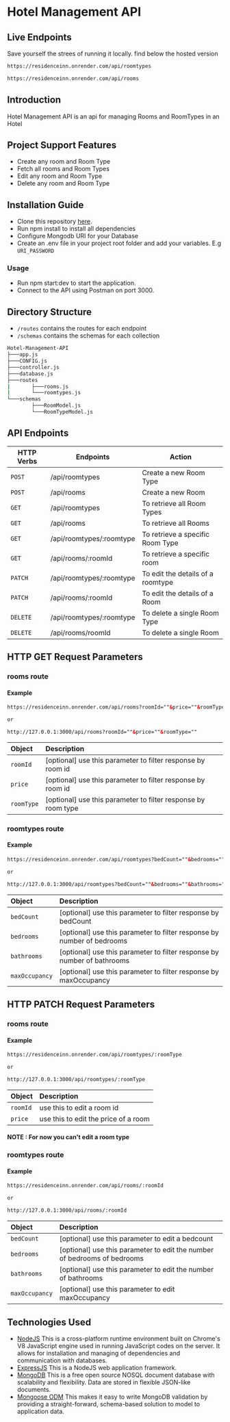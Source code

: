 # Hotel Management API

## Live Endpoints
Save yourself the strees of running it locally. find below the hosted version

```html
https://residenceinn.onrender.com/api/roomtypes

https://residenceinn.onrender.com/api/rooms

```

## Introduction
Hotel Management API is an api for managing Rooms and RoomTypes in an Hotel

## Project Support Features
* Create any room and Room Type
* Fetch all rooms and Room Types
* Edit any room and Room Type
* Delete any room and Room Type

## Installation Guide
* Clone this repository [here](https://github.com/Theawesomedeveloper/Hotel-Management-API.git).
* Run npm install to install all dependencies
* Configure Mongodb URI for your Database
* Create an .env file in your project root folder and add your variables. E.g `URI_PASSWORD`

### Usage
* Run npm start:dev to start the application.
* Connect to the API using Postman on port 3000.

## Directory Structure

- `/routes` contains the routes for each endpoint
- `/schemas` contains the schemas for each collection




```bash
Hotel-Management-API
├───app.js
├───CONFIG.js
├───controller.js
├───database.js
├───routes
|       ├───rooms.js
|       └───roomtypes.js
└───schemas
        ├───RoomModel.js
        └───RoomTypeModel.js
```

## API Endpoints
| HTTP Verbs | Endpoints | Action |
| --- | --- | --- |
| `POST` | /api/roomtypes | Create a new Room Type |
| `POST` | /api/rooms | Create a new Room |
| `GET` | /api/roomtypes | To retrieve all Room Types  |
| `GET` | /api/rooms | To retrieve all Rooms  |
| `GET` | /api/roomtypes/:roomtype | To retrieve a specific Room Type  |
| `GET` | /api/rooms/:roomId | To retrieve a specific room  |
| `PATCH` | /api/roomtypes/:roomtype | To edit the details of a roomtype |
| `PATCH` | /api/rooms/:roomId | To edit the details of a Room |
| `DELETE` | /api/roomtypes/:roomtype | To delete a single Room Type |
| `DELETE` | /api/rooms/roomId | To delete a single Room |

## HTTP GET Request Parameters



### rooms route

#### Example
```html
https://residenceinn.onrender.com/api/rooms?roomId=""&price=""&roomType=""

or

http://127.0.0.1:3000/api/rooms?roomId=""&price=""&roomType=""

```

|Object| Description|
|:-----|:-----------|
|`roomId`|[optional] use this parameter to filter response by room id|
|`price`| [optional] use this parameter to filter response by room id|
|`roomType`| [optional] use this parameter to filter response by room type|



### roomtypes route


#### Example
```html
https://residenceinn.onrender.com/api/roomtypes?bedCount=""&bedrooms=""&bathrooms=""&maxOccupancy=""

or

http://127.0.0.1:3000/api/roomtypes?bedCount=""&bedrooms=""&bathrooms=""&maxOccupancy=""

```

|Object| Description|
|:-----|:-----------|
|`bedCount`|[optional] use this parameter to filter response by bedCount|
|`bedrooms`| [optional] use this parameter to filter response by number of bedrooms|
|`bathrooms`| [optional] use this parameter to filter response by number of bathrooms|
|`maxOccupancy`|[optional] use this parameter to filter response by maxOccupancy|


## HTTP PATCH Request Parameters

### rooms route

#### Example
```html
https://residenceinn.onrender.com/api/roomtypes/:roomType

or

http://127.0.0.1:3000/api/roomtypes/:roomType


```

|Object| Description|
|:-----|:-----------|
|`roomId`| use this to edit a room id|
|`price`| use this to edit the price of a room|

#### NOTE : For now you can't edit a room type

### roomtypes route

#### Example
```html
https://residenceinn.onrender.com/api/rooms/:roomId

or

http://127.0.0.1:3000/api/rooms/:roomId


```

|Object| Description|
|:-----|:-----------|
|`bedCount`|[optional] use this parameter to edit a bedcount|
|`bedrooms`|[optional] use this parameter to edit the number of bedrooms of bedrooms|
|`bathrooms`| [optional] use this parameter to edit the number of bathrooms|
|`maxOccupancy`|[optional] use this parameter to edit  maxOccupancy|

## Technologies Used
* [NodeJS](https://nodejs.org/) This is a cross-platform runtime environment built on Chrome's V8 JavaScript engine used in running JavaScript codes on the server. It allows for installation and managing of dependencies and communication with databases.
* [ExpressJS](https://www.expresjs.org/) This is a NodeJS web application framework.
* [MongoDB](https://www.mongodb.com/) This is a free open source NOSQL document database with scalability and flexibility. Data are stored in flexible JSON-like documents.
* [Mongoose ODM](https://mongoosejs.com/) This makes it easy to write MongoDB validation by providing a straight-forward, schema-based solution to model to application data.
